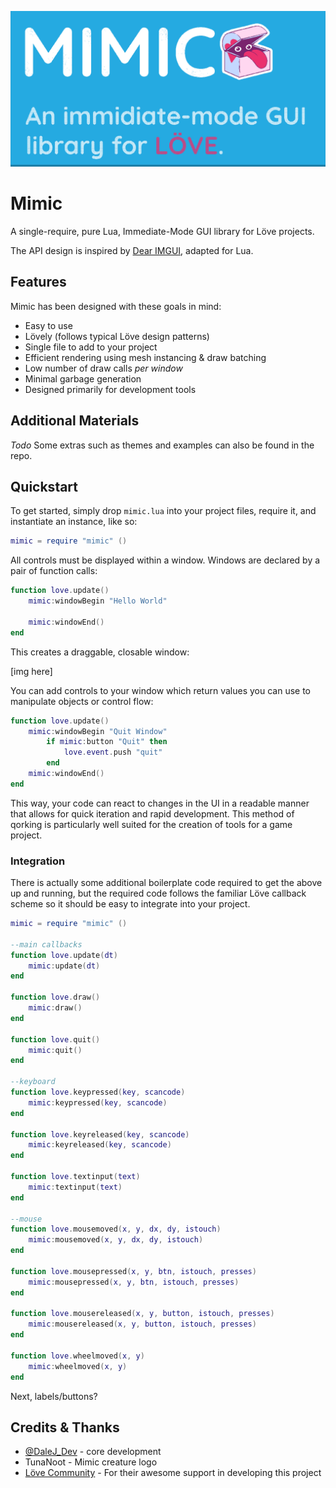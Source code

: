 ![mimiBanner](/wiki/banner.png)

# Mimic

A single-require, pure Lua, Immediate-Mode GUI library for Löve projects.

The API design is inspired by [Dear IMGUI](), adapted for Lua.

## Features

Mimic has been designed with these goals in mind:

 * Easy to use
 * Lövely (follows typical Löve design patterns)
 * Single file to add to your project
 * Efficient rendering using mesh instancing & draw batching
 * Low number of draw calls *per window*
 * Minimal garbage generation
 * Designed primarily for development tools

 ## Additional Materials

*Todo*
Some extras such as themes and examples can also be found in the repo.

## Quickstart

To get started, simply drop `mimic.lua` into your project files, require it, and instantiate an instance, like so:

```Lua
mimic = require "mimic" ()
```

All controls must be displayed within a window. Windows are declared by a pair of function calls:

```Lua
function love.update()
	mimic:windowBegin "Hello World"

	mimic:windowEnd()
end
```

This creates a draggable, closable window:

[img here]

You can add controls to your window which return values you can use to manipulate objects or control flow:

```Lua
function love.update()
	mimic:windowBegin "Quit Window"
		if mimic:button "Quit" then
			love.event.push "quit"
		end
	mimic:windowEnd()
end
```

This way, your code can react to changes in the UI in a readable manner that allows for quick iteration and rapid development. This method of qorking is particularly well suited for the creation of tools for a game project.

### Integration

There is actually some additional boilerplate code required to get the above up and running, but the required code follows the familiar Löve callback scheme so it should be easy to integrate into your project.

```Lua
mimic = require "mimic" ()

--main callbacks
function love.update(dt)
	mimic:update(dt)
end

function love.draw()
	mimic:draw()
end

function love.quit()
	mimic:quit()
end

--keyboard
function love.keypressed(key, scancode)
	mimic:keypressed(key, scancode)
end

function love.keyreleased(key, scancode)
	mimic:keyreleased(key, scancode)
end

function love.textinput(text)
	mimic:textinput(text)
end

--mouse
function love.mousemoved(x, y, dx, dy, istouch)
	mimic:mousemoved(x, y, dx, dy, istouch)
end

function love.mousepressed(x, y, btn, istouch, presses)
	mimic:mousepressed(x, y, btn, istouch, presses)
end

function love.mousereleased(x, y, button, istouch, presses)
	mimic:mousereleased(x, y, button, istouch, presses)
end

function love.wheelmoved(x, y)
	mimic:wheelmoved(x, y)
end

```


Next, labels/buttons?

## Credits & Thanks

 * [@DaleJ_Dev](https://twitter.com/DaleJ_Dev) - core development
 * TunaNoot - Mimic creature logo
 * [Löve Community](https://love2d.org/) - For their awesome support in developing this project